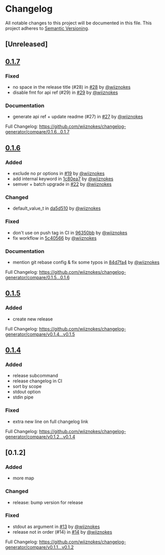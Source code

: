 # Changelog

All notable changes to this project will be documented in this file.
This project adheres to [Semantic Versioning](https://semver.org/spec/v2.0.0.html).

## [Unreleased]

## [0.1.7](https://github.com/wiiznokes/changelog-generator/releases/tag/0.1.7)

### Fixed

- no space in the release title (#28) in [#28](https://github.com/wiiznokes/changelog-generator/pull/28) by [@wiiznokes](https://github.com/wiiznokes)
- disable fmt for api ref (#29) in [#29](https://github.com/wiiznokes/changelog-generator/pull/29) by [@wiiznokes](https://github.com/wiiznokes)

### Documentation

- generate api ref + update readme (#27) in [#27](https://github.com/wiiznokes/changelog-generator/pull/27) by [@wiiznokes](https://github.com/wiiznokes)

Full Changelog: https://github.com/wiiznokes/changelog-generator/compare/0.1.6...0.1.7

## [0.1.6](https://github.com/wiiznokes/changelog-generator/releases/tag/0.1.6)

### Added

- exclude no pr options in [#19](https://github.com/wiiznokes/changelog-generator/pull/19) by [@wiiznokes](https://github.com/wiiznokes)
- add internal keyword in [1c80ea7](https://github.com/wiiznokes/changelog-generator/commit/1c80ea700771dddc01a7ae07dcd78d93af9343a1) by [@wiiznokes](https://github.com/wiiznokes)
- semver + batch upgrade in [#22](https://github.com/wiiznokes/changelog-generator/pull/22) by [@wiiznokes](https://github.com/wiiznokes)

### Changed

- default_value_t in [da5d510](https://github.com/wiiznokes/changelog-generator/commit/da5d510410df619b8b19116c076ab080876ab7f7) by [@wiiznokes](https://github.com/wiiznokes)

### Fixed

- don't use on push tag in CI in [96350bb](https://github.com/wiiznokes/changelog-generator/commit/96350bb5b8e9a82ce369172269063846ab97f43c) by [@wiiznokes](https://github.com/wiiznokes)
- fix workflow in [5c40566](https://github.com/wiiznokes/changelog-generator/commit/5c405660ac1d2caf88aba9c48b9a93951781c763) by [@wiiznokes](https://github.com/wiiznokes)

### Documentation

- mention git rebase config & fix some typos in [84d7fa4](https://github.com/wiiznokes/changelog-generator/commit/84d7fa44178cd405935698ed46fed938e80da603) by [@wiiznokes](https://github.com/wiiznokes)

Full Changelog: https://github.com/wiiznokes/changelog-generator/compare/0.1.5...0.1.6

## [0.1.5](https://github.com/wiiznokes/changelog-generator/releases/tag/v0.1.5)

### Added

- create new release

Full Changelog: https://github.com/wiiznokes/changelog-generator/compare/v0.1.4...v0.1.5

## [0.1.4](https://github.com/wiiznokes/changelog-generator/releases/tag/v0.1.4)

### Added

- release subcommand
- release changelog in CI
- sort by scope
- stdout option
- stdin pipe

### Fixed

- extra new line on full changelog link

Full Changelog: https://github.com/wiiznokes/changelog-generator/compare/v0.1.2...v0.1.4

## [0.1.2]

### Added

- more map

### Changed

- release: bump version for release

### Fixed

- stdout as argument in [#13](https://github.com/wiiznokes/changelog-generator/pull/13) by [@wiiznokes](https://github.com/wiiznokes)
- release not in order (#14) in [#14](https://github.com/wiiznokes/changelog-generator/pull/14) by [@wiiznokes](https://github.com/wiiznokes)

Full Changelog: https://github.com/wiiznokes/changelog-generator/compare/v0.1.1...v0.1.2
